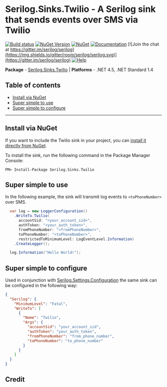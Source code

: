 # Serilog.Sinks.Twilio - A Serilog sink that sends events over SMS via Twilio

[![Build status](https://ci.appveyor.com/api/projects/status/63p1e4llkl0jakli?svg=true)](https://ci.appveyor.com/project/dougkwilson/serilog-sinks-twilio)
[![NuGet Version](http://img.shields.io/nuget/v/Serilog.Sinks.Twilio.svg?style=flat)](https://www.nuget.org/packages/Serilog.Sinks.Twilio/) 
[![NuGet](https://img.shields.io/nuget/dt/Serilog.Sinks.Twilio.svg)](https://www.nuget.org/packages/Serilog.Sinks.Twilio/)
[![Documentation](https://img.shields.io/badge/docs-wiki-yellow.svg)](https://github.com/serilog/serilog/wiki)
[![Join the chat at https://gitter.im/serilog/serilog](https://img.shields.io/gitter/room/serilog/serilog.svg)](https://gitter.im/serilog/serilog)
[![Help](https://img.shields.io/badge/stackoverflow-serilog-orange.svg)](http://stackoverflow.com/questions/tagged/serilog)

__Package__ - [Serilog.Sinks.Twilio](https://www.nuget.org/packages/serilog.sinks.twilio)
| __Platforms__ - .NET 4.5, .NET Standard 1.4

## Table of contents

- [Install via NuGet](#install-via-nuget)
- [Super simple to use](#super-simple-to-use)
- [Super simple to configure](#super-simple-to-configure)

---

## Install via NuGet

If you want to include the Twilio sink in your project, you can [install it directly from NuGet](https://www.nuget.org/packages/Serilog.Sinks.Twilio/).

To install the sink, run the following command in the Package Manager Console:

```
PM> Install-Package Serilog.Sinks.Twilio
```

## Super simple to use

In the following example, the sink will transmit log events to `<toPhoneNumber>` over SMS.

```csharp
  var log = new LoggerConfiguration()
    .WriteTo.Twilio(
      accountSid: "<your_account_sid>", 
      authToken: "<your_auth_token>", 
      fromPhoneNumber: "<fromPhoneNumber>", 
      toPhoneNumber: "<toPhoneNumber>",
      restrictedToMinimumLevel: LogEventLevel.Information)
    .CreateLogger();

  log.Information("Hello World!");
```

## Super simple to configure

Used in conjunction with [Serilog.Settings.Configuration](https://github.com/serilog/serilog-settings-configuration) the same sink can be configured in the following way:

```json
{
  "Serilog": {
    "MinimumLevel": "Fatal",
    "WriteTo": [
      {
        "Name": "Twilio",
        "Args": {
          "accountSid": "your_account_sid",
          "authToken": "your_auth_token",
          "fromPhoneNumber": "from_phone_number",
          "toPhoneNumber": "to_phone_number"
        }
      }
    ]
  }
}
```

## Credit
